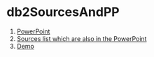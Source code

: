 # db2SourcesAndPP

1. [PowerPoint](#MongoDB.pptx)
2. [Sources list which are also in the PowerPoint](sources.md)
3. [Demo](#https://github.com/matthisvt03/db2SourcesAndPP/blob/main/script.js)

